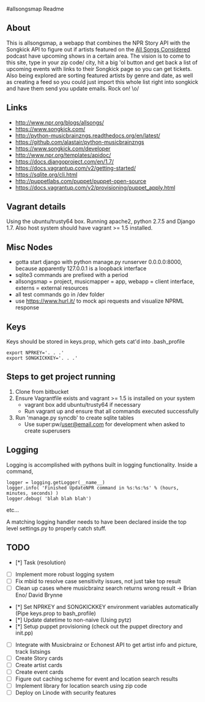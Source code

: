 #allsongsmap Readme

## About

This is allsongsmap, a webapp that combines the NPR Story API with the Songkick API to figure out if artists featured on the [All Songs Considered](http://www.npr.org/blogs/allsongs/) podcast have upcoming shows in a certain area. The vision is to come to this site, type in your zip code/ city, hit a big 'ol button and get back a list of upcoming events with links to their Songkick page so you can get tickets. Also being explored are sorting featured artists by genre and date, as well as creating a feed so you could just import this whole list right into songkick and have them send you update emails. Rock on! \o/

## Links

* http://www.npr.org/blogs/allsongs/
* https://www.songkick.com/
* http://python-musicbrainzngs.readthedocs.org/en/latest/
* https://github.com/alastair/python-musicbrainzngs
* https://www.songkick.com/developer
* http://www.npr.org/templates/apidoc/
* https://docs.djangoproject.com/en/1.7/
* https://docs.vagrantup.com/v2/getting-started/
* https://sqlite.org/cli.html
* http://puppetlabs.com/puppet/puppet-open-source
* https://docs.vagrantup.com/v2/provisioning/puppet_apply.html

## Vagrant details

Using the ubuntu/trusty64 box. Running apache2, python 2.7.5 and Django 1.7. Also host system should have vagrant >= 1.5 installed.

## Misc Nodes

* gotta start django with python manage.py runserver 0.0.0.0:8000, because apparently 127.0.0.1 is a loopback interface
* sqlite3 commands are prefixed with a period
* allsongsmap = project, musicmapper = app, webapp = client interface, externs = external resources
* all test commands go in /dev folder
* use https://www.hurl.it/ to mock api requests and visualize NPRML response

## Keys

Keys should be stored in keys.prop, which gets cat'd into .bash_profile
```
export NPRKEY='. . .'
export SONGKICKKEY='. . .'
```

## Steps to get project running

1. Clone from bitbucket
2. Ensure Vagrantfile exists and vagrant >= 1.5 is installed on your system
	* vagrant box add ubuntu/trusty64 if necessary
	* Run vagrant up and ensure that all commands executed successfully
3. Run 'manage.py syncdb' to create sqlite tables
	* Use super:pw/user@email.com for development when asked to create superusers

## Logging

Logging is accomplished with pythons built in logging functionality. Inside a command,

```
logger = logging.getLogger(__name__)
logger.info( 'Finished UpdateNPR command in %s:%s:%s' % (hours, minutes, seconds) )
logger.debug( 'blah blah blah')
```
etc...

A matching logging handler needs to have been declared inside the top level settings.py to properly catch stuff.

## TODO

- [*] Task (resolution)
- [ ] Implement more robust logging system
- [ ] Fix mbid to resolve case sensitivity issues, not just take top result
- [ ] Clean up cases where musicbrainz search returns wrong result -> Brian Eno/ David Brynne
- [*] Set NPRKEY and SONGKICKKEY environment variables automatically (Pipe keys.prop to bash_profile)
- [*] Update datetime to non-naive (Using pytz)
- [*] Setup puppet provisioning (check out the puppet directory and init.pp)
- [ ] Integrate with Musicbrainz or Echonest API to get artist info and picture, track listsings
- [ ] Create Story cards
- [ ] Create artist cards
- [ ] Create event cards
- [ ] Figure out caching scheme for event and location search results
- [ ] Implement library for location search using zip code
- [ ] Deploy on Linode with security features